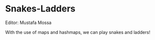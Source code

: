 # Snakes-Ladders

Editor: Mustafa Mossa

With the use of maps and hashmaps, we can play snakes and ladders!

